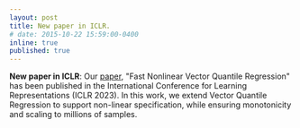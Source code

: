 ```yaml
---
layout: post
title: New paper in ICLR.
# date: 2015-10-22 15:59:00-0400
inline: true
published: true
---
```


**New paper in ICLR**:
Our [paper](https://openreview.net/forum?id=UxqUgchwXkK),
"Fast Nonlinear Vector Quantile Regression" has been published
in the International Conference for Learning Representations (ICLR 2023).
In this work, we extend Vector Quantile Regression to support non-linear
specification, while ensuring monotonicity and scaling to millions of samples.
